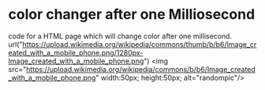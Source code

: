 # color changer after one Milliosecond
code for a HTML page which will change color after one millisecond.
url("https://upload.wikimedia.org/wikipedia/commons/thumb/b/b6/Image_created_with_a_mobile_phone.png/1280px-Image_created_with_a_mobile_phone.png")
<img src="https://upload.wikimedia.org/wikipedia/commons/b/b6/Image_created_with_a_mobile_phone.png" width:50px; height:50px; alt="randompic"/>